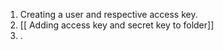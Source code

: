 
1.  Creating a user and respective access key.
2. [[ Adding access key and secret key to folder]]
3. .